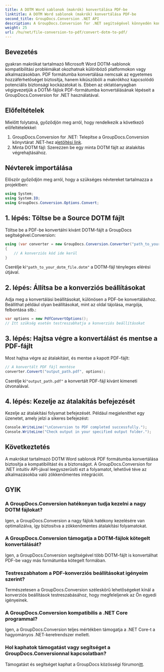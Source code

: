 ```yaml
---
title: A DOTM Word sablonok (makrók) konvertálása PDF-be
linktitle: A DOTM Word sablonok (makrók) konvertálása PDF-be
second_title: GroupDocs.Conversion .NET API
description: A GroupDocs.Conversion for .NET segítségével könnyedén konvertálhat makrókat tartalmazó DOTM Word-sablonokat PDF-be. Biztosítsa a kompatibilitást és a biztonságot egyszerű lépésekkel.
weight: 25
url: /hu/net/file-conversion-to-pdf/convert-dotm-to-pdf/
---
```

## Bevezetés
gyakran makrókat tartalmazó Microsoft Word DOTM-sablonok kompatibilitási problémákat okozhatnak különböző platformokon vagy alkalmazásokban. PDF formátumba konvertálása nemcsak az egyetemes hozzáférhetőséget biztosítja, hanem kiküszöböli a makrókhoz kapcsolódó potenciális biztonsági kockázatokat is. Ebben az oktatóanyagban végigvezetjük a DOTM-fájlok PDF-formátumba konvertálásának lépéseit a GroupDocs.Conversion for .NET használatával.
## Előfeltételek
Mielőtt folytatná, győződjön meg arról, hogy rendelkezik a következő előfeltételekkel:
1.  GroupDocs.Conversion for .NET: Telepítse a GroupDocs.Conversion könyvtárat .NET-hez a[letöltési link](https://releases.groupdocs.com/conversion/net/). 
2. Minta DOTM fájl: Szerezzen be egy minta DOTM fájlt az átalakítás végrehajtásához.

## Névterek importálása
Először győződjön meg arról, hogy a szükséges névtereket tartalmazza a projektben:
```csharp
using System;
using System.IO;
using GroupDocs.Conversion.Options.Convert;
```
## 1. lépés: Töltse be a Source DOTM fájlt
Töltse be a PDF-be konvertálni kívánt DOTM-fájlt a GroupDocs segítségével.Conversion:
```csharp
using (var converter = new GroupDocs.Conversion.Converter("path_to_your_dotm_file.dotm"))
{
    // A konverziós kód ide kerül
}
```
 Cserélje ki`"path_to_your_dotm_file.dotm"` a DOTM-fájl tényleges elérési útjával.
## 2. lépés: Állítsa be a konverziós beállításokat
Adja meg a konvertálási beállításokat, különösen a PDF-be konvertáláshoz. Beállíthat például olyan beállításokat, mint az oldal tájolása, margója, felbontása stb.:
```csharp
var options = new PdfConvertOptions();
// Itt szükség esetén testreszabhatja a konverziós beállításokat
```
## 3. lépés: Hajtsa végre a konvertálást és mentse a PDF-fájlt
Most hajtsa végre az átalakítást, és mentse a kapott PDF-fájlt:
```csharp
// A konvertált PDF fájl mentése
converter.Convert("output_path.pdf", options);
```
 Cserélje ki`"output_path.pdf"` a konvertált PDF-fájl kívánt kimeneti útvonalával.
## 4. lépés: Kezelje az átalakítás befejezését
Kezelje az átalakítási folyamat befejezését. Például megjeleníthet egy üzenetet, amely jelzi a sikeres befejezést:
```csharp
Console.WriteLine("\nConversion to PDF completed successfully.");
Console.WriteLine("Check output in your specified output folder.");
```

## Következtetés
A makrókat tartalmazó DOTM Word sablonok PDF formátumba konvertálása biztosítja a kompatibilitást és a biztonságot. A GroupDocs.Conversion for .NET intuitív API-jával leegyszerűsíti ezt a folyamatot, lehetővé téve az alkalmazásokba való zökkenőmentes integrációt.
## GYIK
### A GroupDocs.Conversion hatékonyan tudja kezelni a nagy DOTM fájlokat?
Igen, a GroupDocs.Conversion a nagy fájlok hatékony kezelésére van optimalizálva, így biztosítva a zökkenőmentes átalakítási folyamatokat.
### A GroupDocs.Conversion támogatja a DOTM-fájlok kötegelt konvertálását?
Igen, a GroupDocs.Conversion segítségével több DOTM-fájlt is konvertálhat PDF-be vagy más formátumba kötegelt formában.
### Testreszabhatom a PDF-konverziós beállításokat igényeim szerint?
Természetesen a GroupDocs.Conversion széleskörű lehetőségeket kínál a konverziós beállítások testreszabásához, hogy megfeleljenek az Ön egyedi igényeinek.
### A GroupDocs.Conversion kompatibilis a .NET Core programmal?
Igen, a GroupDocs.Conversion teljes mértékben támogatja a .NET Core-t a hagyományos .NET-keretrendszer mellett.
### Hol kaphatok támogatást vagy segítséget a GroupDocs.Conversionnal kapcsolatban?
 Támogatást és segítséget kaphat a GroupDocs közösségi fórumon[itt](https://forum.groupdocs.com/c/conversion/11).